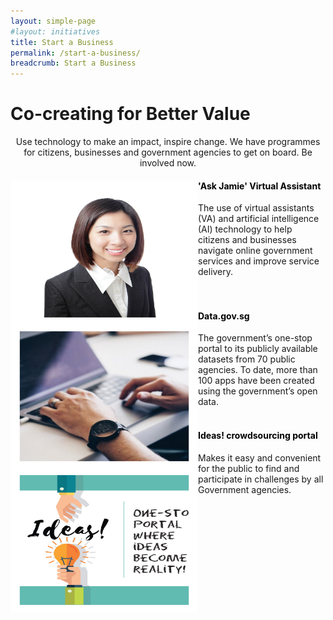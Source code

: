 ```yaml
---
layout: simple-page
#layout: initiatives
title: Start a Business
permalink: /start-a-business/
breadcrumb: Start a Business
---
```

<h1><div class="has-text-centered has-text-weight-bold">Co-creating for Better Value</div></h1>

<center>Use technology to make an impact, inspire change. We have programmes for citizens, businesses and government agencies to get on board. Be involved now.</center>

<div>
<img src="/images/programmes/products-and-services/1.jpg" align="left" style="width:300px;height:230px;">
<h4 style="color:black">'Ask Jamie' Virtual Assistant</h4>
<span style="font-size:100%;">The use of virtual assistants (VA) and artificial intelligence (AI) technology to help citizens and businesses navigate online government services and improve service delivery.</span>
</div>
<br />
<div>
<img src="/images/programmes/products-and-services/2.jpg" align="left" style="width:300px;height:230px;">
<h4 style="color:black"><br />Data.gov.sg</h4>
<span style="font-size:100%;">The government’s one-stop portal to its publicly available datasets from 70 public agencies. To date, more than 100 apps have been created using the government’s open data.</span>
</div>
<br />
<div>
<img src="/images/programmes/products-and-services/3.jpg" align="left" style="width:300px;height:230px;">
<h4 style="color:black">Ideas! crowdsourcing portal</h4>
<span style="font-size:100%;">Makes it easy and convenient for the public to find and participate in challenges by all Government agencies.</span>
<div>

